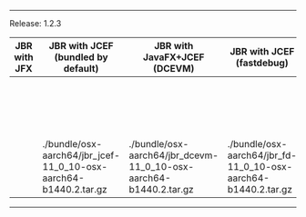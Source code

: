 
---
Release: 1.2.3

| JBR with JFX | JBR with JCEF (bundled by default) | JBR with JavaFX+JCEF (DCEVM) | JBR with JCEF (fastdebug) | JBR (vanilla) | JBRSDK | JBR with JavaFX+JCEF | 
| --- | --- | --- | --- | --- | --- | --- |
|  |  |  |  |  | ./bundle/linux-x86/jbrsdk-11_0_10-linux-x86-b1440.2.tar.gz | ./bundle/linux-x86/jbr-11_0_10-linux-x86-b1440.2.tar.gz | 
|  | ./bundle/osx-aarch64/jbr_jcef-11_0_10-osx-aarch64-b1440.2.tar.gz | ./bundle/osx-aarch64/jbr_dcevm-11_0_10-osx-aarch64-b1440.2.tar.gz | ./bundle/osx-aarch64/jbr_fd-11_0_10-osx-aarch64-b1440.2.tar.gz | ./bundle/osx-aarch64/jbr_nomod-11_0_10-osx-aarch64-b1440.2.tar.gz | ./bundle/osx-aarch64/jbrsdk-11_0_10-osx-aarch64-b1440.2.tar.gz |  | 

---

